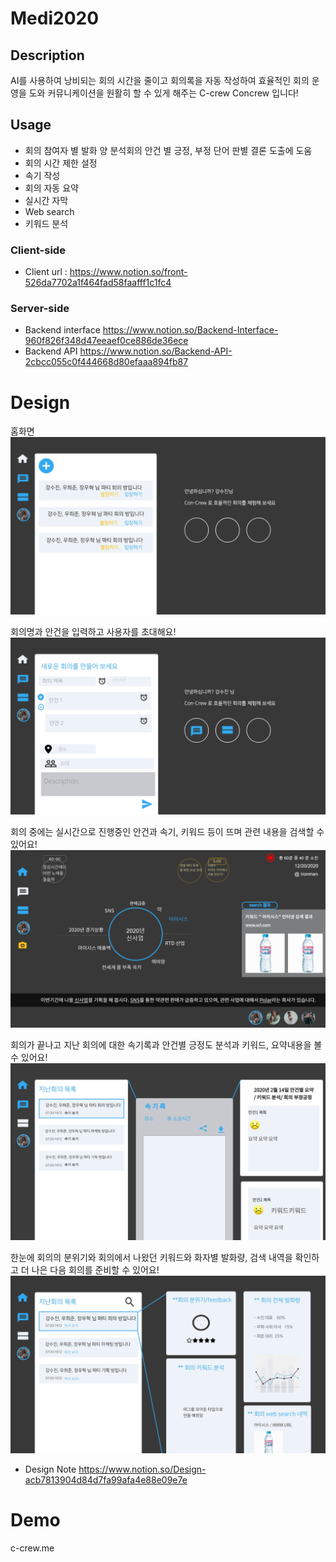 # Medi2020


## Description
AI를 사용하여 낭비되는 회의 시간을 줄이고 회의록을 자동 작성하여 효율적인 회의 운영을 도와 커뮤니케이션을 원활히 할 수 있게 해주는 C-crew Concrew 입니다! 

## Usage

- 회의 참여자 별 발화 양 분석회의 안건 별 긍정, 부정 단어 판별 결론 도출에 도움
- 회의 시간 제한 설정
- 속기 작성
- 회의 자동 요약
- 실시간 자막 
- Web search 
- 키워드 분석

### Client-side
- Client url : https://www.notion.so/front-526da7702a1f464fad58faafff1c1fc4
### Server-side
- Backend interface https://www.notion.so/Backend-Interface-960f826f348d47eeaef0ce886de36ece
- Backend API https://www.notion.so/Backend-API-2cbcc055c0f444668d80efaaa894fb87


# Design 
홈화면
![home](home.jpg)

회의명과 안건을 입력하고 사용자를 초대해요!
![new](new_conference.jpg)

회의 중에는 실시간으로 진행중인 안건과 속기, 키워드 등이 뜨며 관련 내용을 검색할 수 있어요! 
![conference](conference.jpg)

회의가 끝나고 지난 회의에 대한 속기록과 안건별 긍정도 분석과 키워드, 요약내용을 볼 수 있어요!
![description](description.jpg)

한눈에 회의의 분위기와 회의에서 나왔던 키워드와 화자별 발화량, 검색 내역을 확인하고 더 나은 다음 회의를 준비할 수 있어요!
![listing_ana](listing_ana.jpg)


- Design Note https://www.notion.so/Design-acb7813904d84d7fa99afa4e88e09e7e



# Demo 

c-crew.me
